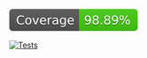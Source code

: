  <img src="./coverage/badge-lines.svg">

[![Tests](https://github.com/pgonzaleznetwork/forcemula/actions/workflows/nodejs.yaml/badge.svg?event=push)](https://github.com/pgonzaleznetwork/forcemula/actions/workflows/nodejs.yaml/badge.svg)